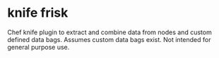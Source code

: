 # knife frisk

Chef knife plugin to extract and combine data from nodes and custom defined
data bags. Assumes custom data bags exist. Not intended for general purpose use.
